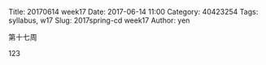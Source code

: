 Title: 20170614 week17
Date: 2017-06-14 11:00
Category: 40423254
Tags: syllabus, w17
Slug: 2017spring-cd week17
Author: yen

第十七周

123